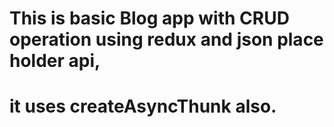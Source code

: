 # This is basic Blog app with CRUD operation using redux and json place holder api,

# it uses createAsyncThunk also.
